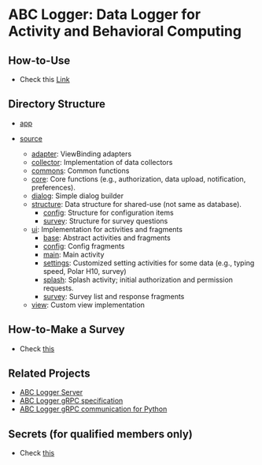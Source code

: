 # ABC Logger: Data Logger for Activity and Behavioral Computing

## How-to-Use
* Check this [Link](https://docs.google.com/presentation/d/1Spsh91PjZ-rfkQiY6rQLb5tOxaEkIvrDn3eZffrZgs4/edit?usp=sharing)

## Directory Structure
- [app](app)
  <!-- - [grpc](app/grpc): Sub-module for gRPC specification ([Link](https://github.com/woohyeok-choi/ABC-Logger-gRPC-Specs))
    - Checkout whenever the sub-module is updated.
  - abc-logger-client.json: Secrets for server communications and android key-store (not shown publicly)
  - google-services.json: Secrets for Firebase and Google APIs (not shown publicly)
  - [libs](app/libs): Additional libraries (e.g., polar-ble-sdk.jar for Polar H10 Communication). -->
  
- [source](app/src/main/kotlin/kaist/iclab/abclogger)
  - [adapter](app/src/main/kotlin/kaist/iclab/abclogger/adapter_old): ViewBinding adapters
  - [collector](app/src/main/kotlin/kaist/iclab/abclogger/collector_old): Implementation of data collectors
  - [commons](app/src/main/kotlin/kaist/iclab/abclogger/commons): Common functions
  - [core](app/src/main/kotlin/kaist/iclab/abclogger/core_old): Core functions (e.g., authorization, data upload, notification, preferences).
  - [dialog](app/src/main/kotlin/kaist/iclab/abclogger/dialog): Simple dialog builder
  - [structure](app/src/main/kotlin/kaist/iclab/abclogger/structure): Data structure for shared-use (not same as database).
    - [config](app/src/main/kotlin/kaist/iclab/abclogger/structure/config): Structure for configuration items
    - [survey](app/src/main/kotlin/kaist/iclab/abclogger/structure/survey): Structure for survey questions
  - [ui](app/src/main/kotlin/kaist/iclab/abclogger/ui_old): Implementation for activities and fragments
    - [base](app/src/main/kotlin/kaist/iclab/abclogger/ui_old/base): Abstract activities and fragments
    - [config](app/src/main/kotlin/kaist/iclab/abclogger/ui_old/config): Config fragments
    - [main](app/src/main/kotlin/kaist/iclab/abclogger/ui_old/main): Main activity
    - [settings](app/src/main/kotlin/kaist/iclab/abclogger/ui_old/settings): Customized setting activities for some data (e.g., typing speed, Polar H10, survey)
    - [splash](app/src/main/kotlin/kaist/iclab/abclogger/ui_old/splash): Splash activity; initial authorization and permission requests.
    - [survey](app/src/main/kotlin/kaist/iclab/abclogger/ui_old/survey): Survey list and response fragments
  - [view](app/src/main/kotlin/kaist/iclab/abclogger/view_old): Custom view implementation

## How-to-Make a Survey
* Check [this](guides/survey-instruction.md)

## Related Projects
* [ABC Logger Server](https://github.com/woohyeok-choi/ABC-Logger-Server)
* [ABC Logger gRPC specification](https://github.com/woohyeok-choi/ABC-Logger-gRPC-Specs)
* [ABC Logger gRPC communication for Python](https://github.com/woohyeok-choi/ABC-Logger-CRUD-Boilerplate)

## Secrets (for qualified members only)
* Check [this](https://docs.google.com/document/d/1h7MI8P9RrywgHGY0U7LNLkN_geRb_D54BSLYjqgxKjs)

